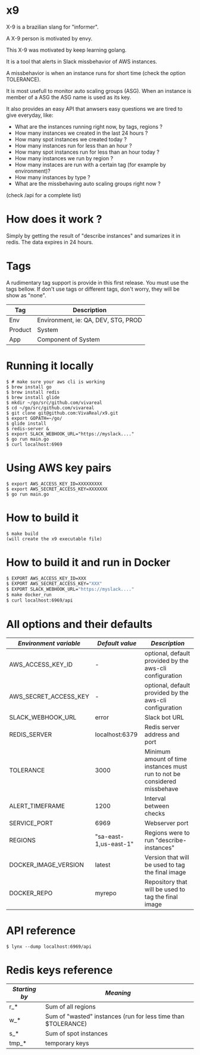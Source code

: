 # x9
X-9 is a brazilian slang for "informer".

A X-9 person is motivated by envy.

This X-9 was motivated by keep learning golang.

It is a tool that alerts in Slack missbehavior of AWS instances.

A missbehavior is when an instance runs for short time (check the option TOLERANCE).

It is most usefull to monitor auto scaling groups (ASG). When an instance is member of a ASG the ASG name is used as its key.

It also provides an easy API that anwsers easy questions we are tired to give everyday, like:


* What are the instances running right now, by tags, regions ?
* How many instances we created in the last 24 hours ?
* How many spot instances we created today ?
* How many instances run for less than an hour ?
* How many spot instances run for less than an hour today ?
* How many instances we run by region ?
* How many instaces are run with a certain tag (for example by environment)?
* How many instances by type ?
* What are the missbehaving auto scaling groups right now ?

(check /api for a complete list)

# How does it work ?

Simply by getting the result of "describe instances" and sumarizes it in redis.
The data expires in 24 hours.

# Tags

A rudimentary tag support is provide in this first release. You must use the tags bellow.
If don't use tags or different tags, don't worry, they will be show as "none".

 |Tag|Description|
 |---|---|
 |Env|Environment, ie: QA, DEV, STG, PROD|
 |Product|System|
 |App|Component of System|

# Running it locally

```
$ # make sure your aws cli is working
$ brew install go
$ brew install redis
$ brew install glide
$ mkdir ~/go/src/github.com/vivareal
$ cd ~/go/src/github.com/vivareal
$ git clone git@github.com:VivaReal/x9.git
$ export GOPATH=~/go/
$ glide install
$ redis-server &
$ export SLACK_WEBHOOK_URL="https://myslack...."
$ go run main.go
$ curl localhost:6969
```


# Using AWS key pairs

```
$ export AWS_ACCESS_KEY_ID=XXXXXXXXX
$ export AWS_SECRET_ACCESS_KEY=XXXXXXX
$ go run main.go
```

# How to build it
```
$ make build
(will create the x9 executable file)
```

# How to build it and run in Docker
```bash
$ EXPORT AWS_ACCESS_KEY_ID=XXX
$ EXPORT AWS_SECRET_ACCESS_KEY="XXX"
$ EXPORT SLACK_WEBHOOK_URL="https://myslack...."
$ make docker_run
$ curl localhost:6969/api
```

# All options and their defaults

|*Environment variable*|*Default value*|*Description*|
|---|---|---|
|AWS_ACCESS_KEY_ID|-|optional, default provided by the aws-cli configuration|
|AWS_SECRET_ACCESS_KEY|-|optional, default provided by the aws-cli configuration|
|SLACK_WEBHOOK_URL|error|Slack bot URL|
|REDIS_SERVER|localhost:6379|Redis server address and port|
|TOLERANCE|3000|Minimum amount of time instances must run to not be considered missbehave| 
|ALERT_TIMEFRAME|1200|Interval between checks|
|SERVICE_PORT|6969|Webserver port|
|REGIONS|"sa-east-1,us-east-1"|Regions were to run "describe-instances"|
|DOCKER_IMAGE_VERSION|latest|Version that will be used to tag the final image|
|DOCKER_REPO|myrepo|Repository that will be used to tag the final image|

# API reference

```
$ lynx --dump localhost:6969/api
```

# Redis keys reference

|*Starting by*|*Meaning*|
|---|---|
|r_*|Sum of all regions|
|w_*|Sum of "wasted" instances (run for less time than $TOLERANCE)|
|s_*|Sum of spot instances|
|tmp_*|temporary keys|
